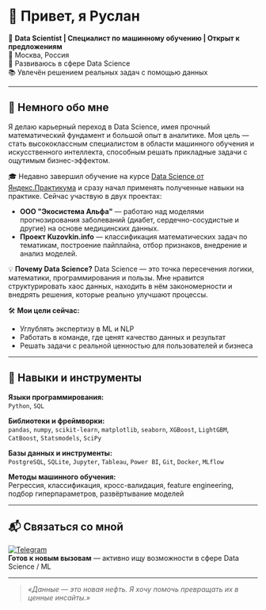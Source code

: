 # 👋 Привет, я Руслан

🎯 **Data Scientist | Специалист по машинному обучению | Открыт к предложениям**  
📍 Москва, Россия  
💼 Развиваюсь в сфере Data Science   
📚 Увлечён решением реальных задач с помощью данных

---

## 🧠 Немного обо мне

Я делаю карьерный переход в Data Science, имея прочный математический фундамент и большой опыт в аналитике. Моя цель — стать высококлассным специалистом в области машинного обучения и искусственного интеллекта, способным решать прикладные задачи с ощутимым бизнес-эффектом.

🎓 Недавно завершил обучение на курсе [Data Science от Яндекс.Практикума](https://practicum.yandex.ru/) и сразу начал применять полученные навыки на практике. Сейчас участвую в двух проектах:

* **ООО "Экосистема Альфа"** — работаю над моделями прогнозирования заболеваний (диабет, сердечно-сосудистые и другие) на основе медицинских данных.
* **Проект Kuzovkin.info** — классификация математических задач по тематикам, построение пайплайна, отбор признаков, внедрение и анализ моделей.

💡 **Почему Data Science?**
Data Science — это точка пересечения логики, математики, программирования и пользы. Мне нравится структурировать хаос данных, находить в нём закономерности и внедрять решения, которые реально улучшают процессы.

🛠 **Мои цели сейчас:**

* Углублять экспертизу в ML и NLP
* Работать в команде, где ценят качество данных и результат
* Решать задачи с реальной ценностью для пользователей и бизнеса

---

## 🔧 Навыки и инструменты

**Языки программирования:**  
`Python`, `SQL`

**Библиотеки и фреймворки:**  
`pandas`, `numpy`, `scikit-learn`, `matplotlib`, `seaborn`, `XGBoost`, `LightGBM`, `CatBoost`, `Statsmodels`, `SciPy`

**Базы данных и инструменты:**  
`PostgreSQL`, `SQLite`, `Jupyter`, `Tableau`, `Power BI`, `Git`, `Docker`, `MLflow`

**Методы машинного обучения:**  
Регрессия, классификация, кросс-валидация, feature engineering, подбор гиперпараметров, развёртывание моделей

---

## 📬 Связаться со мной

[![Telegram](https://img.shields.io/badge/-Telegram-2CA5E0?style=for-the-badge&logo=telegram&logoColor=white)](https://t.me/rusiich)  
**Готов к новым вызовам** — активно ищу возможности в сфере Data Science / ML  

---

> _«Данные — это новая нефть. Я хочу помочь превращать их в ценные инсайты.»_
